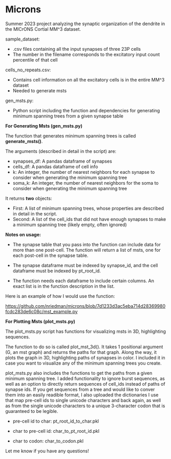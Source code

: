 # Microns

Summer 2023 project analyzing the synaptic organization of the dendrite in the MICrONS Cortial MM^3 dataset.

sample_dataset:
- .csv files containing all the input synapses of three 23P cells
- The number in the filename corresponds to the excitatory input count percentile of that cell

cells_no_repeats.csv:
- Contains cell information on all the excitatory cells is in the entire MM^3 dataset
- Needed to generate msts

gen_msts.py:
- Python script including the function and dependencies for generating minimum spanning trees from a given synapse table

**For Generating Msts (gen_msts.py)**

The function that generates minimum spanning trees is called **generate_msts()**.

The arguments (described in detail in the script) are:
- synapses_df: A pandas dataframe of synapses
- cells_df: A pandas dataframe of cell info
- k: An integer, the number of nearest neighbors for each synapse to consider when generating the minimum spanning tree
- soma_k: An integer, the number of nearest neighbors for the soma to consider when generating the minimum spanning tree

It returns **two** objects:
- First: A list of minimum spanning trees, whose properties are described in detail in the script.
- Second: A list of the cell_ids that did not have enough synapses to make a minimum spanning tree (likely empty, often ignored)

**Notes on usage:**

- The synapse table that you pass into the function can include data for more than one post-cell. The function will return a list of msts, one for each post-cell in the synapse table.

- The synapse dataframe must be indexed by synapse_id, and the cell dataframe must be indexed by pt_root_id.

- The function needs each dataframe to include certain columns. An exact list is in the function description in the list.

Here is an example of how I would use the function:

https://github.com/nriedman/microns/blob/7d1233d3ac5eba714d28369980fcdc283de6c08c/mst_example.py

**For Plotting Msts (plot_msts.py)**

The plot_msts.py script has functions for visualizing msts in 3D, highlighting sequences.

The function to do so is called plot_mst_3d(). It takes 1 positional argument (G, an mst graph) and returns the paths for that graph. Along the way, it plots the graph in 3D, highlighting paths of synapses in color. I included it in case you want to visualize any of the minimum spanning trees you create.

plot_msts.py also includes the functions to get the paths from a given minimum spanning tree. I added functionality to ignore burst sequences, as well as an option to directly return sequences of cell_ids instead of paths of synapse ids. If you get sequences from a tree and would like to conver them into an easily readible format, I also uploaded the dictionaries I use that map pre-cell ids to single unicode characters and back again, as well as from the single unicode characters to a unique 3-character codon that is guaranteed to be legible.

- pre-cell id to char: pt_root_id_to_char.pkl

- char to pre-cell id: char_to_pt_root_id.pkl

- char to codon: char_to_codon.pkl

Let me know if you have any questions!

